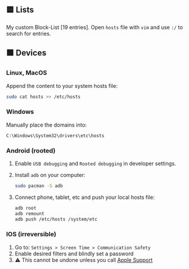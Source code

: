 ## 🟦 Lists

My custom Block-List [19 entries]. Open `hosts` file with `vim` and use `:/` to search for entries.

## 🟩 Devices

### Linux, MacOS

Append the content to your system hosts file:

```bash
sudo cat hosts >> /etc/hosts
```

### Windows

Manually place the domains into:

```
C:\Windows\System32\drivers\etc\hosts
```

### Android (rooted)

1. Enable `USB debugging` and `Rooted debugging` in developer settings.
2. Install `adb` on your computer:

   ```bash
   sudo pacman -S adb
   ```

3. Connect phone, tablet, etc and push your local hosts file:

   ```bash
   adb root
   adb remount
   adb push /etc/hosts /system/etc
   ```

### IOS (irreversible)

1. Go to: `Settings > Screen Time > Communication Safety`  
2. Enable desired filters and blindly set a password  
3. ⚠️ This cannot be undone unless you call [Apple Support](https://support.apple.com/)

